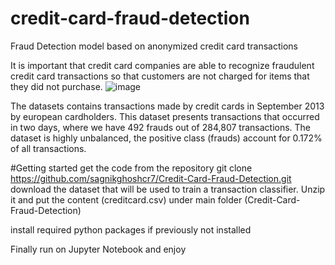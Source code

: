 # credit-card-fraud-detection
Fraud Detection model based on anonymized credit card transactions

It is important that credit card companies are able to recognize fraudulent credit card transactions so that customers are not charged for items that they did not purchase.
![image](https://github.com/pbmanirudh/credit-card-fraud-detection/assets/99130575/69abbbdf-77e1-425d-b4dc-6cd3039be4bd)




The datasets contains transactions made by credit cards in September 2013 by european cardholders. This dataset presents transactions that occurred in two days, where we have 492 frauds out of 284,807 transactions. The dataset is highly unbalanced, the positive class (frauds) account for 0.172% of all transactions.

#Getting started
get the code from the repository
git clone https://github.com/sagnikghoshcr7/Credit-Card-Fraud-Detection.git 
download the dataset that will be used to train a transaction classifier. Unzip it and put the content (creditcard.csv) under main folder (Credit-Card-Fraud-Detection)

install required python packages if previously not installed

Finally run on Jupyter Notebook and enjoy 
